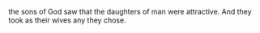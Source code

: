 the sons of God saw that the daughters of man were attractive. And they took as their wives any they chose.
